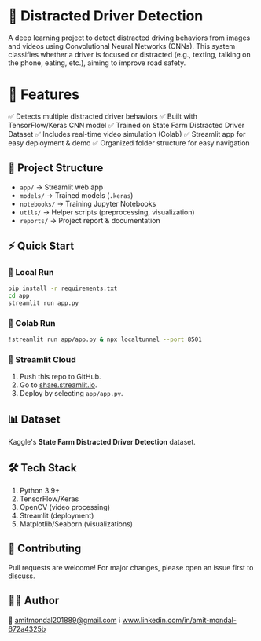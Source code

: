 # 🚗 Distracted Driver Detection

A deep learning project to detect distracted driving behaviors from images and videos using Convolutional Neural Networks (CNNs). This system classifies whether a driver is focused or distracted (e.g., texting, talking on the phone, eating, etc.), aiming to improve road safety.

# 📌 Features
✅ Detects multiple distracted driver behaviors
✅ Built with TensorFlow/Keras CNN model
✅ Trained on State Farm Distracted Driver Dataset
✅ Includes real-time video simulation (Colab)
✅ Streamlit app for easy deployment & demo
✅ Organized folder structure for easy navigation

## 📂 Project Structure
- `app/` → Streamlit web app
- `models/` → Trained models (`.keras`)
- `notebooks/` → Training Jupyter Notebooks
- `utils/` → Helper scripts (preprocessing, visualization)
- `reports/` → Project report & documentation

## ⚡ Quick Start
### 🔹 Local Run
```bash
pip install -r requirements.txt
cd app
streamlit run app.py
```

### 🔹 Colab Run
```bash
!streamlit run app/app.py & npx localtunnel --port 8501
```

### 🔹 Streamlit Cloud
1. Push this repo to GitHub.
2. Go to [share.streamlit.io](https://share.streamlit.io).
3. Deploy by selecting `app/app.py`.

## 📊 Dataset
Kaggle's **State Farm Distracted Driver Detection** dataset.

## 🛠️ Tech Stack
1. Python 3.9+
2. TensorFlow/Keras
3. OpenCV (video processing)
4. Streamlit (deployment)
5. Matplotlib/Seaborn (visualizations)

## 🤝 Contributing
Pull requests are welcome! For major changes, please open an issue first to discuss.

## 👨‍💻 Author
📩 amitmondal201889@gmail.com
ℹ️ www.linkedin.com/in/amit-mondal-672a4325b
